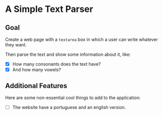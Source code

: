 # A Simple Text Parser

## Goal

Create a web page with a `textarea` box in which a user can write whatever they want.

Then parse the text and show some information about it, like:

- [x] How many consonants does the text have?
- [x] And how many vowels?

## Additional Features

Here are some non-essential cool things to add to the application:

- [ ] The website have a portuguese and an english version.